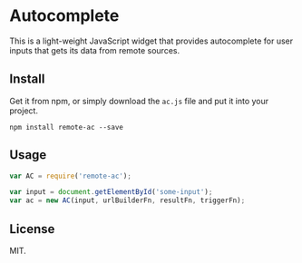 # Autocomplete

This is a light-weight JavaScript widget that provides autocomplete for user inputs that gets its data from remote sources.

## Install

Get it from npm, or simply download the `ac.js` file and put it into your project.

```
npm install remote-ac --save
```

## Usage

```js
var AC = require('remote-ac');

var input = document.getElementById('some-input');
var ac = new AC(input, urlBuilderFn, resultFn, triggerFn);
```

## License

MIT.
